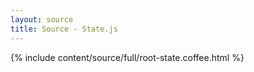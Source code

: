 ```yaml
---
layout: source
title: Source - State.js
---
```


<div>{% include content/source/full/root-state.coffee.html %}</div>